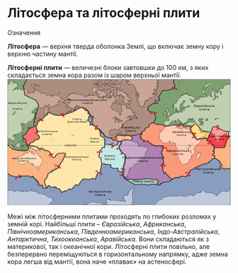 Літосфера та літосферні плити
=============================

<div class="eoz-wrap">
<span class="eoz">Означення</span>
<div class="eoz-text">
<p><b>Лiтосфера</b> — верхня тверда оболонка Землi, що включає земну кору i верхню частину мантiї.</p>
<b>Лiтосфернi плити</b> — величезнi блоки завтовшки до 100 км, з яких складається земна кора разом iз шаром верхньої мантiї.
</div>
</div>

<div align="center">
<img src="4.png"/>
</div>

Межі між літосферними плитами проходять по глибоких розломах у земній корі. Найбільші плити – *Євразійська*, *Африканська*, *Північноамериканська*, *Південноамериканська*, *Індо-Австралійська*, *Антарктична*, *Тихоокеанська*, *Аравійська*. Вони складаються як з материкової, так і океанічної кори. Літосферні плити повільно, але безперервно переміщуються в горизонтальному напрямку, адже земна кора легша від мантії, вона наче «плаває» на астеносфері.